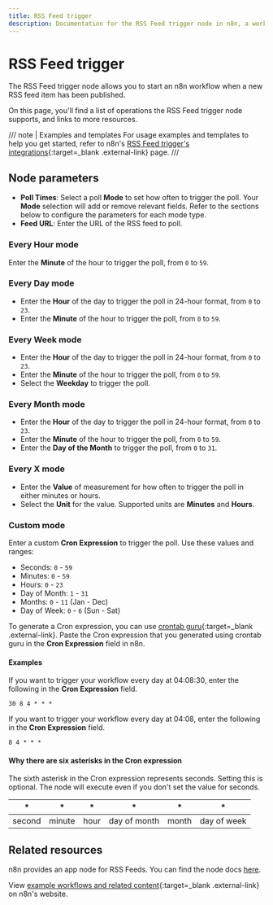 ```yaml
---
title: RSS Feed trigger
description: Documentation for the RSS Feed trigger node in n8n, a workflow automation platform. Includes details of operations and configuration, and links to examples and credentials information.
---
```


# RSS Feed trigger

The RSS Feed trigger node allows you to start an n8n workflow when a new RSS feed item has been published.

On this page, you'll find a list of operations the RSS Feed trigger node supports, and links to more resources.

/// note | Examples and templates
For usage examples and templates to help you get started, refer to n8n's [RSS Feed trigger's integrations](https://n8n.io/integrations/rss-feed-trigger/){:target=_blank .external-link} page.
///	
## Node parameters

* **Poll Times**: Select a poll **Mode** to set how often to trigger the poll. Your **Mode** selection will add or remove relevant fields. Refer to the sections below to configure the parameters for each mode type.
* **Feed URL**: Enter the URL of the RSS feed to poll.

### Every Hour mode

Enter the **Minute** of the hour to trigger the poll, from `0` to `59`.

### Every Day mode

* Enter the **Hour** of the day to trigger the poll in 24-hour format, from `0` to `23`.
* Enter the **Minute** of the hour to trigger the poll, from `0` to `59`.

### Every Week mode

* Enter the **Hour** of the day to trigger the poll in 24-hour format, from `0` to `23`.
* Enter the **Minute** of the hour to trigger the poll, from `0` to `59`.
* Select the **Weekday** to trigger the poll.

### Every Month mode

* Enter the **Hour** of the day to trigger the poll in 24-hour format, from `0` to `23`.
* Enter the **Minute** of the hour to trigger the poll, from `0` to `59`.
* Enter the **Day of the Month** to trigger the poll, from `0` to `31`.

### Every X mode

* Enter the **Value** of measurement for how often to trigger the poll in either minutes or hours.
* Select the **Unit** for the value. Supported units are **Minutes** and **Hours**.

### Custom mode

Enter a custom **Cron Expression** to trigger the poll. Use these values and ranges:

* Seconds: `0` - `59`
* Minutes: `0` - `59`
* Hours: `0` - `23`
* Day of Month: `1` - `31`
* Months: `0` - `11` (Jan - Dec)
* Day of Week: `0` - `6` (Sun - Sat)

To generate a Cron expression, you can use [crontab guru](https://crontab.guru){:target=_blank .external-link}. Paste the Cron expression that you generated using crontab guru in the **Cron Expression** field in n8n.

#### Examples

If you want to trigger your workflow every day at 04:08:30, enter the following in the **Cron Expression** field.
```
30 8 4 * * *
```

If you want to trigger your workflow every day at 04:08, enter the following in the **Cron Expression** field.
```
8 4 * * *
```

#### Why there are six asterisks in the Cron expression

The sixth asterisk in the Cron expression represents seconds. Setting this is optional. The node will execute even if you don't set the value for seconds.

|  *  |  *  |  *  |  *  |  *  |  *  |
|:--:|:--:|:--:|:--:|:--:|:--:|
|second|minute|hour|day of month|month|day of week|


## Related resources

n8n provides an app node for RSS Feeds. You can find the node docs [here](/integrations/builtin/core-nodes/n8n-nodes-base.rssfeedread/).

View [example workflows and related content](https://n8n.io/integrations/rss-feed-trigger/){:target=_blank .external-link} on n8n's website.
